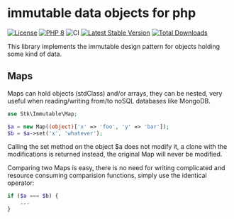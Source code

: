 # immutable data objects for php

[![License](https://img.shields.io/badge/license-BSD-blue.svg)](https://opensource.org/licenses/BSD-3-Clause)
[![PHP 8](https://img.shields.io/badge/php-8-yellow.svg)](http://www.php.net)
![CI](https://github.com/mbretter/stk-mongodb/actions/workflows/ci.yml/badge.svg)
[![Latest Stable Version](https://img.shields.io/packagist/v/mbretter/stk-immutable.svg)](https://packagist.org/packages/mbretter/stk-immutable)
[![Total Downloads](https://img.shields.io/packagist/dt/mbretter/stk-immutable.svg)](https://packagist.org/packages/mbretter/stk-immutable)

This library implements the immutable design pattern for objects holding some kind of data.

## Maps

Maps can hold objects (stdClass) and/or arrays, they can be nested, very useful when reading/writing from/to 
noSQL databases like MongoDB.

```php
use Stk\Immutable\Map;

$a = new Map((object)['x' => 'foo', 'y' => 'bar']);
$b = $a->set('x', 'whatever');
```

Calling the set method on the object $a does not modify it, a clone with the modifications is returned instead, 
the original Map will never be modified.

Comparing two Maps is easy, there is no need for writing complicated and resource consuming comparision functions, 
simply use the identical operator:

```php
if ($a === $b) {
    ...
}
```
